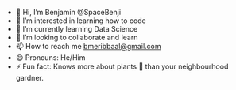 - 👋 Hi, I’m Benjamin @SpaceBenji
- 👀 I’m interested in learning how to code
- 🌱 I’m currently learning Data Science
- 💞️ I’m looking to collaborate and learn
- 📫 How to reach me bmeribbaal@gmail.com
- 😄 Pronouns: He/Him
- ⚡ Fun fact: Knows more about plants 🌱 than your neighbourhood gardner.

<!---
SpaceBenji/SpaceBenji is a ✨ special ✨ repository because its `README.md` (this file) appears on your GitHub profile.
You can click the Preview link to take a look at your changes.
--->

